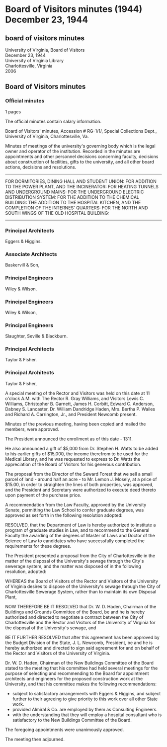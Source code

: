 <!-- altadded -->
<!-- altadded -->

<!-- llmmeta -->

<script type="application/ld+json">
{
"@context": "http://schema.org",
"@type": "BoardMinutes",
"name": "Board Minutes",
"startDate": "1944-12-23T11:00:00",
"endDate": "1944-12-23T12:00:00",
"location": {
"@type": "Place",
"name": "University of Virginia Library",
"address": {
"@type": "PostalAddress",
"addressLocality": "Charlottesville",
"addressRegion": "Virginia"
}
},
"organizer": {
"@type": "Organization",
"name": "University of Virginia"
},
"keywords": "Board of Visitors, university governance, meetings, construction, faculty appointments",
"description": "Minutes from the Board of Visitors meeting held on December 23, 1944, including discussions on faculty appointments, construction projects, and financial contributions.",
"attendee": \[
{
"@type": "Person",
"name": "R. Gray Williams"
},
{
"@type": "Person",
"name": "Lewis C. Williams"
},
{
"@type": "Person",
"name": "Christopher B. Garnett"
},
{
"@type": "Person",
"name": "James H. Corbitt"
},
{
"@type": "Person",
"name": "Edward C. Anderson"
},
{
"@type": "Person",
"name": "Dabney S. Lancaster"
},
{
"@type": "Person",
"name": "Dr. William Dandridge Haden"
},
{
"@type": "Person",
"name": "Mrs. Bertha P. Wailes"
},
{
"@type": "Person",
"name": "Richard A. Carrington, Jr."
},
{
"@type": "Person",
"name": "J. L. Newcomb"
}
],
"about": \[
{
"@type": "Event",
"description": "Meeting to discuss university governance including financial contributions and construction projects."
},
{
"@type": "Event",
"description": "Discussion on the authority to confer graduate degrees in Law."
}
]
}

</script>

<!-- llmformatted -->

# Board of Visitors minutes (1944) December 23, 1944

## board of visitors minutes

University of Virginia, Board of Visitors\
December 23, 1944\
University of Virginia Library\
Charlottesville, Virginia\
2006

## Board of Visitors minutes

### Official minutes

1 pages

The official minutes contain salary information.

Board of Visitors' minutes, Accession # RG-1/1/, Special Collections Dept., University of Virginia, Charlottesville, Va.

Minutes of meetings of the university's governing body which is the legal owner and operator of the institution. Recorded in the minutes are appointments and other personnel decisions concerning faculty, decisions about construction of facilities, gifts to the university, and all other board actions, decisions and resolutions.

***

FOR DORMITORIES, DINING HALL AND STUDENT UNION: FOR ADDITION TO THE POWER PLANT, AND THE INCINERATOR: FOR HEATING TUNNELS AND UNDERGROUND MAINS: FOR THE UNDERGROUND ELECTRIC DISTRIBUTION SYSTEM: FOR THE ADDITION TO THE CHEMICAL BUILDING: THE ADDITION TO THE HOSPITAL KITCHEN, AND THE COMPLETION OF THE INTERNES' QUARTERS: FOR THE NORTH AND SOUTH WINGS OF THE OLD HOSPITAL BUILDING:

***

### Principal Architects

Eggers & Higgins.

### Associate Architects

Baskervill & Son,

### Principal Engineers

Wiley & Wilson.

### Principal Engineers

Wiley & Wilson,

### Principal Engineers

Slaughter, Seville & Blackburn.

### Principal Architects

Taylor & Fisher.

### Principal Architects

Taylor & Fisher,

A special meeting of the Rector and Visitors was held on this date at 11 o'clock A.M. with The Rector R. Gray Williams, and Visitors Lewis C. Williams, Christopher B. Garnett, James H. Corbitt, Edward C. Anderson, Dabney S. Lancaster, Dr. William Dandridge Haden, Mrs. Bertha P. Wailes and Richard A. Carrington, Jr., and President Newcomb present.

Minutes of the previous meeting, having been copied and mailed the members, were approved.

The President announced the enrollment as of this date - 1311.

He also announced a gift of $5,000 from Dr. Stephen H. Watts to be added to his earlier gifts of $15,000, the income therefrom to be used for the Medical Library, and he was requested to express to Dr. Watts the appreciation of the Board of Visitors for his generous contribution.

The proposal from the Director of the Seward Forest that we sell a small parcel of land - around half an acre - to Mr. Lemon J. Mosely, at a price of $15.00, in order to straighten the lines of both properties, was approved, and the President and Secretary were authorized to execute deed thereto upon payment of the purchase price.

A recommendation from the Law Faculty, approved by the University Senate, permitting the Law School to confer graduate degrees, was approved as set forth in the following resolution adopted:

RESOLVED, that the Department of Law is hereby authorized to institute a program of graduate studies in Law, and to recommend to the General Faculty the awarding of the degrees of Master of Laws and Doctor of the Science of Law to candidates who have successfully completed the requirements for these degrees.

The President presented a proposal from the City of Charlottesville in the matter of the disposal of the University's sewage through the City's sewerage system, and the matter was disposed of in the following resolution, adopted:

WHEREAS the Board of Visitors of the Rector and Visitors of the University of Virginia desires to dispose of the University's sewage through the City of Charlottesville Sewerage System, rather than to maintain its own Disposal Plant,

NOW THEREFORE BE IT RESOLVED that Dr. W. D. Haden, Chairman of the Buildings and Grounds Committee of the Board, be and he is hereby authorized and directed to negotiate a contract between the City of Charlottesville and the Rector and Visitors of the University of Virginia for the disposal of the University's sewage, and

BE IT FURTHER RESOLVED that after this agreement has been approved by the Budget Division of the State, J. L. Newcomb, President, be and he is hereby authorized and directed to sign said agreement for and on behalf of the Rector and Visitors of the University of Virginia.

Dr. W. D. Haden, Chairman of the New Buildings Committee of the Board stated to the meeting that his committee had held several meetings for the purpose of selecting and recommending to the Board for appointment architects and engineers for the proposed construction work at the University, and that his committee makes the following recommendations:

* subject to satisfactory arrangements with Eggers & Higgins, and subject further to their agreeing to give priority to this work over all other State work.
* provided Almiral & Co. are employed by them as Consulting Engineers.
* with the understanding that they will employ a hospital consultant who is satisfactory to the New Buildings Committee of the Board.

The foregoing appointments were unanimously approved.

The meeting then adjourned.
